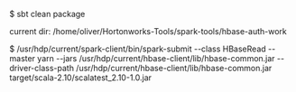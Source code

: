 $ sbt clean package

current dir: /home/oliver/Hortonworks-Tools/spark-tools/hbase-auth-work

$ /usr/hdp/current/spark-client/bin/spark-submit --class HBaseRead --master yarn --jars /usr/hdp/current/hbase-client/lib/hbase-common.jar --driver-class-path /usr/hdp/current/hbase-client/lib/hbase-common.jar target/scala-2.10/scalatest_2.10-1.0.jar
